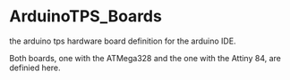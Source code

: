 # ArduinoTPS_Boards
the arduino tps hardware board definition for the arduino IDE.

Both boards, one with the ATMega328 and the one with the Attiny 84, are definied here.
